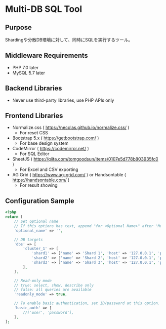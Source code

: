 # Multi-DB SQL Tool

## Purpose

Shardingや分散DB環境に対して、同時にSQLを実行するツール。

## Middleware Requirements

- PHP 7.0 later
- MySQL 5.7 later

## Backend Libraries

- Never use third-party libraries, use PHP APIs only

## Frontend Libraries

- Normalize.css ( https://necolas.github.io/normalize.css/ )
  - For reset CSS
- Bootstrap 5.x ( https://getbootstrap.com/ )
  - For base design system
- CodeMirror ( https://codemirror.net/ )
  - For SQL Editor
- SheetJS ( https://qiita.com/tomgoodsun/items/0107e5d778b803935fc0 )
  - For Excel and CSV exporting
- AG Grid ( https://www.ag-grid.com/ ) or Handsontable ( https://handsontable.com/ )
  - For result showing

## Configuration Sample

```php
<?php
return [
    // Set optional name
    // If this options has text, append "for <Optional Name>" after 'Multi-DB SQL Tool'
    'optional_name' => '',

    // DB targets
    'dbs' => [
        'cluster_1' => [
            'shard1' => ['name' => 'Shard 1', 'host' => '127.0.0.1', 'port' => '3306', 'username' => 'dbuser', 'password' => 'P@ssw0rd', 'dbname' => 'shard1'],
            'shard2' => ['name' => 'Shard 2', 'host' => '127.0.0.1', 'port' => '3307', 'username' => 'dbuser', 'password' => 'P@ssw0rd', 'dbname' => 'shard2'],
            'shard3' => ['name' => 'Shard 3', 'host' => '127.0.0.1', 'port' => '3308', 'username' => 'dbuser', 'password' => 'P@ssw0rd', 'dbname' => 'shard3'],
        ],
    ],

    // Read-only mode
    // true: select, show, describe only
    // false: all queries are available
    'readonly_mode' => true,

    // To enable basic authentication, set ID/password at this option.
    'basic_auth' => [
        //['user', 'password'],
    ],
];
```
